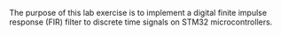 The purpose of this lab exercise is to implement a digital finite impulse response (FIR) filter to
discrete time signals on STM32 microcontrollers.
